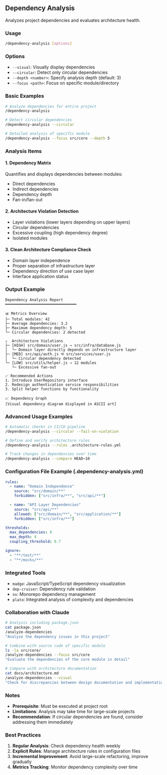 ## Dependency Analysis

Analyzes project dependencies and evaluates architecture health.

### Usage

```bash
/dependency-analysis [options]
```

### Options

- `--visual`: Visually display dependencies
- `--circular`: Detect only circular dependencies
- `--depth <number>`: Specify analysis depth (default: 3)
- `--focus <path>`: Focus on specific module/directory

### Basic Examples

```bash
# Analyze dependencies for entire project
/dependency-analysis

# Detect circular dependencies
/dependency-analysis --circular

# Detailed analysis of specific module
/dependency-analysis --focus src/core --depth 5
```

### Analysis Items

#### 1. Dependency Matrix

Quantifies and displays dependencies between modules:

- Direct dependencies
- Indirect dependencies
- Dependency depth
- Fan-in/fan-out

#### 2. Architecture Violation Detection

- Layer violations (lower layers depending on upper layers)
- Circular dependencies
- Excessive coupling (high dependency degree)
- Isolated modules

#### 3. Clean Architecture Compliance Check

- Domain layer independence
- Proper separation of infrastructure layer
- Dependency direction of use case layer
- Interface application status

### Output Example

```
Dependency Analysis Report
━━━━━━━━━━━━━━━━━━━━━━━━━━━━━━━━

📊 Metrics Overview
├─ Total modules: 42
├─ Average dependencies: 3.2
├─ Maximum dependency depth: 5
└─ Circular dependencies: 2 detected

⚠️  Architecture Violations
├─ [HIGH] src/domain/user.js → src/infra/database.js
│  └─ Domain layer directly depends on infrastructure layer
├─ [MED] src/api/auth.js ⟲ src/services/user.js
│  └─ Circular dependency detected
└─ [LOW] src/utils/helper.js → 12 modules
   └─ Excessive fan-out

✅ Recommended Actions
1. Introduce UserRepository interface
2. Redesign authentication service responsibilities
3. Split helper functions by functionality

📈 Dependency Graph
[Visual dependency diagram displayed in ASCII art]
```

### Advanced Usage Examples

```bash
# Automatic checks in CI/CD pipeline
/dependency-analysis --circular --fail-on-violation

# Define and verify architecture rules
/dependency-analysis --rules .architecture-rules.yml

# Track changes in dependencies over time
/dependency-analysis --compare HEAD~10
```

### Configuration File Example (.dependency-analysis.yml)

```yaml
rules:
  - name: "Domain Independence"
    source: "src/domain/**"
    forbidden: ["src/infra/**", "src/api/**"]

  - name: "API Layer Dependencies"
    source: "src/api/**"
    allowed: ["src/domain/**", "src/application/**"]
    forbidden: ["src/infra/**"]

thresholds:
  max_dependencies: 8
  max_depth: 4
  coupling_threshold: 0.7

ignore:
  - "**/test/**"
  - "**/mocks/**"
```

### Integrated Tools

- `madge`: JavaScript/TypeScript dependency visualization
- `dep-cruiser`: Dependency rule validation
- `nx`: Monorepo dependency management
- `plato`: Integrated analysis of complexity and dependencies

### Collaboration with Claude

```bash
# Analysis including package.json
cat package.json
/analyze-dependencies
"Analyze the dependency issues in this project"

# Combine with source code of specific module
ls -la src/core/
/analyze-dependencies --focus src/core
"Evaluate the dependencies of the core module in detail"

# Compare with architecture documentation
cat docs/architecture.md
/analyze-dependencies --visual
"Check for discrepancies between design documentation and implementation"
```

### Notes

- **Prerequisite**: Must be executed at project root
- **Limitations**: Analysis may take time for large-scale projects
- **Recommendation**: If circular dependencies are found, consider addressing them immediately

### Best Practices

1. **Regular Analysis**: Check dependency health weekly
2. **Explicit Rules**: Manage architecture rules in configuration files
3. **Incremental Improvement**: Avoid large-scale refactoring, improve gradually
4. **Metrics Tracking**: Monitor dependency complexity over time